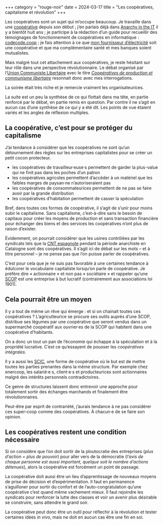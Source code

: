 +++
category = "rouge-noir"
date = 2024-03-17
title = "Les coopératives, capitalisme et révolution"
+++

Les coopératives sont un sujet qui m’occupe beaucoup. Je travaille dans une [coopérative](https://codeursenliberte.fr) depuis son début ; j’en parlais déjà dans [Anarchy in the IT](/democratie) il y a bientôt huit ans ; je participe à la rédaction d’un guide pour recueillir des témoignages de fonctionnement de coopératives en informatique : [codecode.coop](https://codecode.coop/) ; je fais attention à ce que [mon fournisseur d’électricité](https://www.enercoop.fr/) soit une coopérative et que ma complémentaire santé et mes banques soient mutualistes.

Mais malgré tout cet attachement aux coopératives, je reste hésitant sur leur rôle dans une perspective révolutionnaire. Le débat organisé par l’[Union Communiste Libertaire](https://www.unioncommunistelibertaire.org/) avec le titre _[Coopératives de production et communisme libertaire](https://paris-luttes.info/apero-debat-cooperatives-de-17913)_ resonnait donc avec mes interrogations.

La soirée était très riche et je remercie vraiment les organisateurices.

La suite est un peu la synthèse de ce qui flottait dans ma tête, en partie renforcé par le débat, en partie remis en question. Par contre il ne s’agit en aucun cas d’une synthèse de ce qui y a été dit. Les points de vue étaient variés et les angles de réflexion multiples.

## La coopérative, c’est pour se protéger du capitalisme

J’ai tendance à considérer que les coopératives ne sont qu’un détournement des règles sur les entreprises capitalistes pour se créer un petit cocon protecteur.

- les coopératives de travailleur·euse·s permettent de garder la plus-value qui ne finit pas dans les poches d’un patron
- les coopératives agricoles permettent d’accéder à un matériel que les faibles marges de paysan·ne n’autoriseraient pas
- les coopératives de consommateurices permettent de ne pas se faire avoir par la grande distribution
- les coopératives d’habitation permettent de casser la spéculation

Bref, dans toutes ces formes de coopérative, il s’agit de s’unir pour moins subir le capitalisme. Sans capitalisme, c’est-à-dire sans le besoin de capitaux pour créer les moyens de production et sans transaction financière pour échanger des biens et des services les coopératives n’ont plus de raison d’exister.

Évidemment, on pourrait considérer que les usines contrôlées par les syndicats tels que la [CNT espagnole](https://fr.wikipedia.org/wiki/Conf%C3%A9d%C3%A9ration_nationale_du_travail_(Espagne)) pendant la période anarchiste en Catalogne sont des coopératives. Il s’agit ici de débat sur les mots – et à titre personnel – je ne pense pas que l’on puisse parler de coopératives.

C’est pour cela que je ne suis pas favorable à une certaines tendance à édulcorer le vocabulaire capitaliste lorsqu’on parle de coopérative. Je préfère dire « actionnaire » et non pas « sociétaire » et rappeler qu’une [SCOP](https://fr.wikipedia.org/wiki/Soci%C3%A9t%C3%A9_coop%C3%A9rative_et_participative) est une entreprise à but lucratif (contrairement aux associations loi 1901). 

## Cela pourrait être un moyen

Il y a tout de même un rêve qui émerge : et si on chainait toutes ces coopératives ? L’agriculteurice se procure ses outils auprès d’une SCOP, distribue ses légumes par une coopérative que seront vendus dans un supermarché coopératif aux ouvrier·es de la SCOP qui habitent dans une coopérative d’habitants.

On a donc un tout un pan de l’économie qui échappe à la spéculation et à la propriété lucrative. C’est ce qu’essayent de pousser les _coopératives intégrales_.

Il y a aussi les [SCIC](https://fr.wikipedia.org/wiki/Soci%C3%A9t%C3%A9_coop%C3%A9rative_d%27int%C3%A9r%C3%AAt_collectif), une forme de coopérative où le but est de mettre toutes les parties prenantes dans la même structure. Par exemple chez enercoop, les salarié·e·s, client·e·s et producteurices sont actionnaires malgré des intérêts personnels contradictoires.

Ce genre de structures laissent donc entrevoir une approche pour totalement sortir des échanges marchands et finalement être révolutionnaires.

Peut-être par esprit de contrariété, j’aurais tendance à ne pas considérer ces super-coop comme des coopératives. À chacun·e de se faire son opinion.

## Les coopératives restent une condition nécessaire

Si on considère que l’on doit sortir de la ploutocratie des entreprises (_plus d’action = plus de pouvoir_) pour aller vers de la démocratie (_l’avis de chaque personne est aussi important, quelque soit le nombre d’actions détenues_), alors la coopérative est forcément un point de passage.

La coopérative doit aussi être un lieu d’apprentissage de nouveaux moyens de prise de décision et d’expérimentation. Il faut en permanence s’aguilloner pour sortir du confort et de l’auto-congratulation qu’une coopérative c’est quand même vachement mieux. Il faut rejoindre les syndicats pour renforcer la lutte des classes et voir un avenir plus désirable se construire, sans attendre le grand soir.

La coopérative peut donc être un outil pour réflechir à la révolution et tester certaines idées _in vivo_, mais ne doit en aucun cas être une fin en soi.